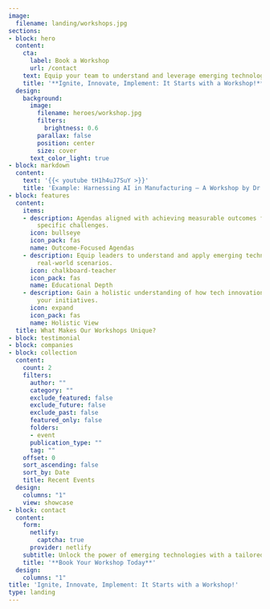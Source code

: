 ```yaml
---
image:
  filename: landing/workshops.jpg
sections:
- block: hero
  content:
    cta:
      label: Book a Workshop
      url: /contact
    text: Equip your team to understand and leverage emerging technologies effectively.
    title: '**Ignite, Innovate, Implement: It Starts with a Workshop!**'
  design:
    background:
      image:
        filename: heroes/workshop.jpg
        filters:
          brightness: 0.6
        parallax: false
        position: center
        size: cover
      text_color_light: true
- block: markdown
  content:
    text: '{{< youtube tH1h4uJ7SuY >}}'
    title: 'Example: Harnessing AI in Manufacturing – A Workshop by Dr. Nicholas Nadeau'
- block: features
  content:
    items:
    - description: Agendas aligned with achieving measurable outcomes for your team's
        specific challenges.
      icon: bullseye
      icon_pack: fas
      name: Outcome-Focused Agendas
    - description: Equip leaders to understand and apply emerging technologies in
        real-world scenarios.
      icon: chalkboard-teacher
      icon_pack: fas
      name: Educational Depth
    - description: Gain a holistic understanding of how tech innovations can propel
        your initiatives.
      icon: expand
      icon_pack: fas
      name: Holistic View
  title: What Makes Our Workshops Unique?
- block: testimonial
- block: companies
- block: collection
  content:
    count: 2
    filters:
      author: ""
      category: ""
      exclude_featured: false
      exclude_future: false
      exclude_past: false
      featured_only: false
      folders:
      - event
      publication_type: ""
      tag: ""
    offset: 0
    sort_ascending: false
    sort_by: Date
    title: Recent Events
  design:
    columns: "1"
    view: showcase
- block: contact
  content:
    form:
      netlify:
        captcha: true
      provider: netlify
    subtitle: Unlock the power of emerging technologies with a tailored workshop.
    title: '**Book Your Workshop Today**'
  design:
    columns: "1"
title: 'Ignite, Innovate, Implement: It Starts with a Workshop!'
type: landing
---
```

